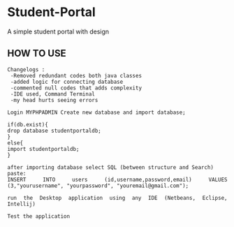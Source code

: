 # Student-Portal
A simple student portal with design

##  HOW TO USE

<div style="text-align: justify;">

    Changelogs :
     -Removed redundant codes both java classes
     -added logic for connecting database
     -commented null codes that adds complexity
     -IDE used, Command Terminal
     -my head hurts seeing errors

    Login MYPHPADMIN Create new database and import database; 
    
    if(db.exist){
    drop database studentportaldb;    
    }
    else{
    import studentportaldb;
    }
    
    after importing database select SQL (between structure and Search)
    paste:
    INSERT INTO users (id,username,password,email) VALUES (3,"yourusername", "yourpassword", "youremail@gmail.com");
    
    run the Desktop application using any IDE (Netbeans, Eclipse, Intellij)

    Test the application

</div>


